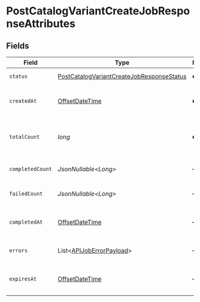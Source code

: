 # PostCatalogVariantCreateJobResponseAttributes


## Fields

| Field                                                                                                             | Type                                                                                                              | Required                                                                                                          | Description                                                                                                       | Example                                                                                                           |
| ----------------------------------------------------------------------------------------------------------------- | ----------------------------------------------------------------------------------------------------------------- | ----------------------------------------------------------------------------------------------------------------- | ----------------------------------------------------------------------------------------------------------------- | ----------------------------------------------------------------------------------------------------------------- |
| `status`                                                                                                          | [PostCatalogVariantCreateJobResponseStatus](../../models/components/PostCatalogVariantCreateJobResponseStatus.md) | :heavy_check_mark:                                                                                                | Status of the asynchronous job.                                                                                   | processing                                                                                                        |
| `createdAt`                                                                                                       | [OffsetDateTime](https://docs.oracle.com/javase/8/docs/api/java/time/OffsetDateTime.html)                         | :heavy_check_mark:                                                                                                | The date and time the job was created in ISO 8601 format (YYYY-MM-DDTHH:MM:SS.mmmmmm).                            | 2022-11-08T00:00:00+00:00                                                                                         |
| `totalCount`                                                                                                      | *long*                                                                                                            | :heavy_check_mark:                                                                                                | The total number of operations to be processed by the job. See `completed_count` for the job's current progress.  | 10                                                                                                                |
| `completedCount`                                                                                                  | *JsonNullable\<Long>*                                                                                             | :heavy_minus_sign:                                                                                                | The total number of operations that have been completed by the job.                                               | 9                                                                                                                 |
| `failedCount`                                                                                                     | *JsonNullable\<Long>*                                                                                             | :heavy_minus_sign:                                                                                                | The total number of operations that have failed as part of the job.                                               | 1                                                                                                                 |
| `completedAt`                                                                                                     | [OffsetDateTime](https://docs.oracle.com/javase/8/docs/api/java/time/OffsetDateTime.html)                         | :heavy_minus_sign:                                                                                                | Date and time the job was completed in ISO 8601 format (YYYY-MM-DDTHH:MM:SS.mmmmmm).                              | 2022-11-08T00:00:00+00:00                                                                                         |
| `errors`                                                                                                          | List\<[APIJobErrorPayload](../../models/components/APIJobErrorPayload.md)>                                        | :heavy_minus_sign:                                                                                                | Array of errors encountered during the processing of the job.                                                     |                                                                                                                   |
| `expiresAt`                                                                                                       | [OffsetDateTime](https://docs.oracle.com/javase/8/docs/api/java/time/OffsetDateTime.html)                         | :heavy_minus_sign:                                                                                                | Date and time the job expires in ISO 8601 format (YYYY-MM-DDTHH:MM:SS.mmmmmm).                                    | 2022-11-08T00:00:00+00:00                                                                                         |